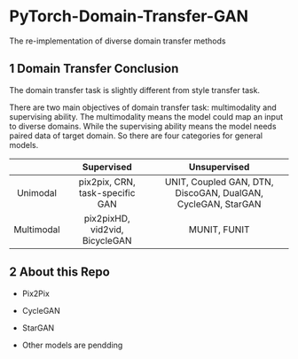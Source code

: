 # PyTorch-Domain-Transfer-GAN

The re-implementation of diverse domain transfer methods

## 1 Domain Transfer Conclusion

The domain transfer task is slightly different from style transfer task.

There are two main objectives of domain transfer task: multimodality and supervising ability. The multimodality means the model could map an input to diverse domains. While the supervising ability means the model needs paired data of target domain. So there are four categories for general models.

|  | Supervised | Unsupervised |
| :-----:| :-----: | :-----: |
| Unimodal | pix2pix, CRN, task-specific GAN | UNIT, Coupled GAN, DTN, DiscoGAN, DualGAN, CycleGAN, StarGAN |
| Multimodal | pix2pixHD, vid2vid, BicycleGAN | MUNIT, FUNIT |

## 2 About this Repo

- Pix2Pix

- CycleGAN

- StarGAN

- Other models are pendding
